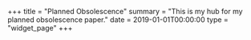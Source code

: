 +++
title = "Planned Obsolescence"
summary = "This is my hub for my planned obsolescence paper."
date = 2019-01-01T00:00:00
type = "widget_page"
+++